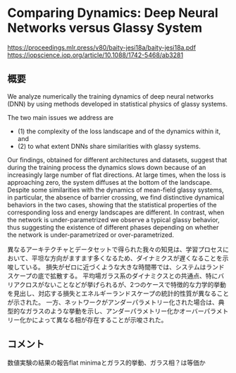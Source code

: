 # Comparing Dynamics: Deep Neural Networks versus Glassy System
https://proceedings.mlr.press/v80/baity-jesi18a/baity-jesi18a.pdf
https://iopscience.iop.org/article/10.1088/1742-5468/ab3281

## 概要 
We analyze numerically the training dynamics of deep neural networks (DNN) by using methods developed in statistical physics of glassy systems. 

The two main issues we address are 
- (1) the complexity of the loss landscape and of the dynamics within it, and 
- (2) to what extent DNNs share similarities with glassy systems. 
  
Our findings, obtained for different architectures and datasets, suggest that during the training process the dynamics slows down because of an increasingly large number of flat directions. At large times, when the loss is approaching zero, the system diffuses at the bottom of the landscape. Despite some similarities with the dynamics of mean-field glassy systems, in particular, the absence of barrier crossing, we find distinctive dynamical behaviors in the two cases, showing that the statistical properties of the corresponding loss and energy landscapes are different. In contrast, when the network is under-parametrized we observe a typical glassy behavior, thus suggesting the existence of different phases depending on whether the network is under-parametrized or over-parametrized.

異なるアーキテクチャとデータセットで得られた我々の知見は、学習プロセスにおいて、平坦な方向がますます多くなるため、ダイナミクスが遅くなることを示唆している。
損失がゼロに近づくような大きな時間帯では、システムはランドスケープの底で拡散する。
平均場ガラス系のダイナミクスとの共通点、特にバリアクロスがないことなどが挙げられるが、2つのケースで特徴的な力学的挙動を見出し、対応する損失とエネルギーランドスケープの統計的性質が異なることが示された。
一方、ネットワークがアンダーパラメトリー化された場合は、典型的なガラスのような挙動を示し、アンダーパラメトリー化かオーバーパラメトリー化かによって異なる相が存在することが示唆された。



## コメント

数値実験の結果の報告flat minimaとガラス的挙動、ガラス相？は等価か
